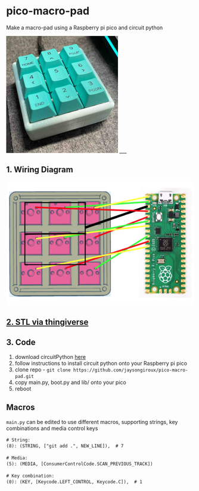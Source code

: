 # pico-macro-pad
Make a macro-pad using a Raspberry pi pico and circuit python

<img src="git_assets/macro-pad.jpg" alt="macro-pad" width="300">
___

## 1. Wiring Diagram
![wiring](git_assets/wiring.jpg)

## [2. STL via thingiverse](https://www.thingiverse.com/thing:4816077)

## 3. Code
1. download circuitPython [here](https://circuitpython.org/board/raspberry_pi_pico/)
2. follow instructions to install circuit python onto your Raspberry pi pico
3. clone repo - `git clone https://github.com/jaysongiroux/pico-macro-pad.git`
4. copy main.py, boot.py and lib/ onto your pico
5. reboot

## Macros
`main.py` can be edited to use different macros, supporting strings, key combinations and media control keys

```
# String:
(8): (STRING, ["git add .", NEW_LINE]),  # 7

# Media:
(5): (MEDIA, [ConsumerControlCode.SCAN_PREVIOUS_TRACK])

# Key combination:
(0): (KEY, [Keycode.LEFT_CONTROL, Keycode.C]),  # 1
```